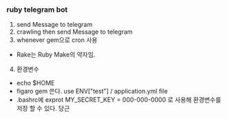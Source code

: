 ### ruby telegram bot

1. send Message to telegram
2. crawling then send Message to telegram
3. whenever gem으로 cron 사용
  - Rake는 Ruby Make의 약자임.

4. 환경변수
  - echo $HOME
  - figaro gem 쓴다. use ENV["test"] / application.yml file
  - .bashrc에 exprot MY_SECRET_KEY = 000-000-0000 로 사용해 환경변수를 저장 할 수 있다. 당근
